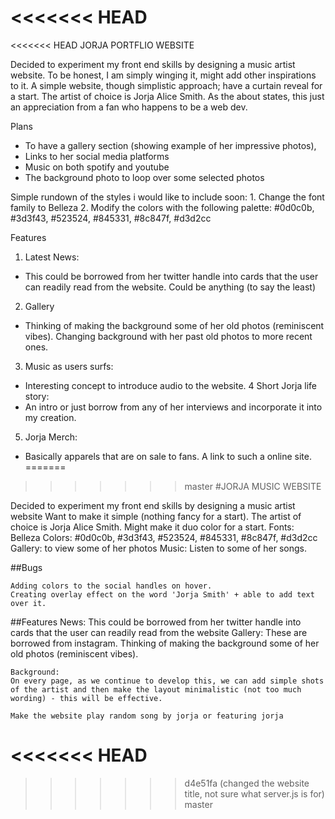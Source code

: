 <<<<<<< HEAD
=======
<<<<<<< HEAD
JORJA PORTFLIO WEBSITE

Decided to experiment my front end skills by designing a music artist website. To be honest, I am simply winging it, might add other inspirations to it. 
A simple website, though simplistic approach; have a curtain reveal for a start. 
The artist of choice is Jorja Alice Smith. As the about states, this just an appreciation from a fan who happens to be a web dev.

Plans
- To have a gallery section (showing example of her impressive photos),
- Links to her social media platforms
- Music on both spotify and youtube
- The background photo to loop over some selected photos

Simple rundown of the styles i would like to include soon:
    1. Change the font family to Belleza
    2. Modify the colors with the following palette: #0d0c0b, #3d3f43, #523524, #845331, #8c847f, #d3d2cc

Features
1. Latest News:
- This could be borrowed from her twitter handle into cards that the user can readily read from the website. Could be anything (to say the least)
 2. Gallery 
- Thinking of making the background some of her old photos (reminiscent vibes). Changing background with her past old photos to more recent ones.
3. Music as users surfs:
- Interesting concept to introduce audio to the website.
4 Short Jorja life story:
- An intro or just borrow from any of her interviews and incorporate it into my creation.
5. Jorja Merch:
- Basically apparels that are on sale to fans. A link to such a online site.
=======
>>>>>>> master
#JORJA MUSIC WEBSITE

Decided to experiment my front end skills by designing a music artist website
Want to make it simple (nothing fancy for a start). The artist of choice is Jorja Alice Smith. 
Might make it duo color for a start. 
Fonts:  Belleza
Colors: #0d0c0b, #3d3f43, #523524, #845331, #8c847f, #d3d2cc
Gallery: to view some of her photos
Music: Listen to some of her songs.


##Bugs

    Adding colors to the social handles on hover.
    Creating overlay effect on the word 'Jorja Smith' + able to add text over it. 

##Features
    News: 
    This could be borrowed from her twitter handle into cards that the user can readily read from the website
    Gallery: 
    These are borrowed from instagram. 
    Thinking of making the background some of her old photos (reminiscent vibes). 

    Background: 
    On every page, as we continue to develop this, we can add simple shots of the artist and then make the layout minimalistic (not too much wording) - this will be effective. 

    Make the website play random song by jorja or featuring jorja
<<<<<<< HEAD
=======
>>>>>>> d4e51fa (changed the website title, not sure what server.js is for)
>>>>>>> master
    
